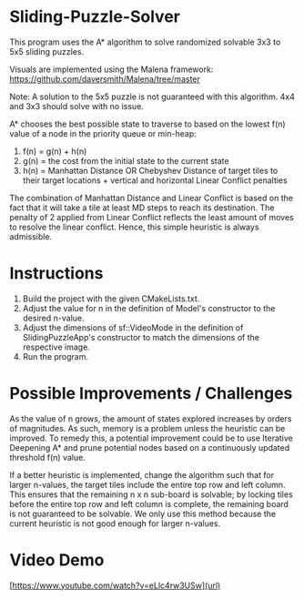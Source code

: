 # Sliding-Puzzle-Solver

This program uses the A* algorithm to solve randomized solvable 3x3 to 5x5 sliding puzzles.

Visuals are implemented using the Malena framework: https://github.com/daversmith/Malena/tree/master

Note: A solution to the 5x5 puzzle is not guaranteed with this algorithm. 4x4 and 3x3 should solve with no issue.

A* chooses the best possible state to traverse to based on the lowest f(n) value of a node in the priority queue or min-heap:
1. f(n) = g(n) + h(n)
2. g(n) = the cost from the initial state to the current state
3. h(n) = Manhattan Distance OR Chebyshev Distance of target tiles to their target locations + vertical and horizontal Linear Conflict penalties

The combination of Manhattan Distance and Linear Conflict  is based on the fact that it will take a tile at least MD steps to reach its destination. The penalty of 2 applied from Linear Conflict reflects the least amount of moves to resolve the linear conflict. Hence, this simple heuristic is always admissible.

# Instructions

1. Build the project with the given CMakeLists.txt.
2. Adjust the value for n in the definition of Model's constructor to the desired n-value.
3. Adjust the dimensions of sf::VideoMode in the definition of SlidingPuzzleApp's constructor to match the dimensions of the respective image.
4. Run the program.

# Possible Improvements / Challenges

As the value of n grows, the amount of states explored increases by orders of magnitudes. As such, memory is a problem unless the heuristic can be improved. To remedy this, a potential improvement could be to use Iterative Deepening A* and prune potential nodes based on a continuously updated threshold f(n) value.

If a better heuristic is implemented, change the algorithm such that for larger n-values, the target tiles include the entire top row and left column. This ensures that the remaining n x n sub-board is solvable; by locking tiles before the entire top row and left column is complete, the remaining board is not guaranteed to be solvable. We only use this method because the current heuristic is not good enough for larger n-values.

# Video Demo

[https://www.youtube.com/watch?v=eLlc4rw3USw](url)

